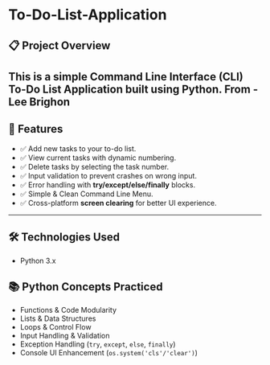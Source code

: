 # To-Do-List-Application
## 📋 Project Overview
This is a simple **Command Line Interface (CLI) To-Do List Application** built using Python.
From - Lee Brighon
---

## 🚀 Features
- ✅ Add new tasks to your to-do list.
- ✅ View current tasks with dynamic numbering.
- ✅ Delete tasks by selecting the task number.
- ✅ Input validation to prevent crashes on wrong input.
- ✅ Error handling with **try/except/else/finally** blocks.
- ✅ Simple & Clean Command Line Menu.
- ✅ Cross-platform **screen clearing** for better UI experience.

---

## 🛠️ Technologies Used
- Python 3.x


## 📚 Python Concepts Practiced
- Functions & Code Modularity
- Lists & Data Structures
- Loops & Control Flow
- Input Handling & Validation
- Exception Handling (`try`, `except`, `else`, `finally`)
- Console UI Enhancement (`os.system('cls'/'clear')`)
